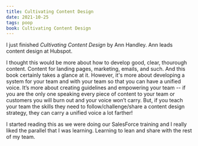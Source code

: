 ```yaml
---
title: Cultivating Content Design
date: 2021-10-25
tags: poop
book: Cultivating Content Design
---
```


I just finished _Cultivating Content Design_ by Ann Handley. Ann leads content design at Hubspot.

I thought this would be more about how to develop good, clear, thourough content. Content for landing pages, marketing, emails, and such. And this book certainly takes a glance at it. However, it's more about developing a system for your team and with your team so that you can have a unified voice. It’s more about creating guidelines and empowering your team -- if you are the only one speaking every piece of content to your team or customers you will burn out and your voice won’t carry. But, if you teach your team the skills they need to follow/challenge/share a content design strategy, they can carry a unified voice a lot farther!

I started reading this as we were doing our SalesForce training and I really liked the parallel that I was learning. Learning to lean and share with the rest of my team.
